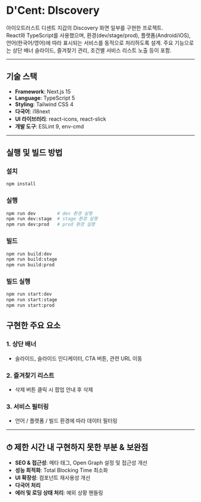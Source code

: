 # D'Cent: DIscovery

아이오트러스트 디센트 지갑의 Discovery 화면 일부를 구현한 프로젝트.  
React와 TypeScript를 사용했으며, 환경(dev/stage/prod), 플랫폼(Android/iOS), 언어(한국어/영어)에 따라 표시되는 서비스를 동적으로 처리하도록 설계.
주요 기능으로는 상단 배너 슬라이드, 즐겨찾기 관리, 조건별 서비스 리스트 노출 등이 포함.

---

## 기술 스택

- **Framework**: Next.js 15
- **Language**: TypeScript 5
- **Styling**: Tailwind CSS 4
- **다국어**: i18next
- **UI 라이브러리**: react-icons, react-slick
- **개발 도구**: ESLint 9, env-cmd

---

## 실행 및 빌드 방법

### 설치

```bash
npm install
```

### 실행

```bash
npm run dev        # dev 환경 실행
npm run dev:stage  # stage 환경 실행
npm run dev:prod   # prod 환경 실행
```

### 빌드

```bash
npm run build:dev
npm run build:stage
npm run build:prod
```

### 빌드 실행

```bash
npm run start:dev
npm run start:stage
npm run start:prod
```

## 구현한 주요 요소

### 1. 상단 배너

- 슬라이드, 슬라이드 인디케이터, CTA 버튼, 관련 URL 이동

### 2. 즐겨찾기 리스트

- 삭제 버튼 클릭 시 팝업 안내 후 삭제

### 3. 서비스 필터링

- 언어 / 플랫폼 / 빌드 환경에 따라 데이터 필터링

---

## ⏱ 제한 시간 내 구현하지 못한 부분 & 보완점

- **SEO & 접근성**: 메타 태그, Open Graph 설정 및 접근성 개선
- **성능 최적화**: Total Blocking Time 최소화
- **UI 확장성**: 컴포넌트 재사용성 개선
- **다국어 처리**
- **에러 및 로딩 상태 처리**: 예외 상황 핸들링
